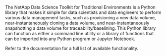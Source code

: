 The NetApp Data Science Toolkit for Traditional Environments is a Python library
that makes it simple for data scientists and data engineers to perform various
data management tasks, such as provisioning a new data volume,
near-instantaneously cloning a data volume, and near-instantaneously
snapshotting a data volume for traceability/baselining. This Python library can
function as either a command line utility or a library of functions that can be 
imported into any Python program or Jupyter Notebook.

Refer to the documentation for a full list of available functionality.